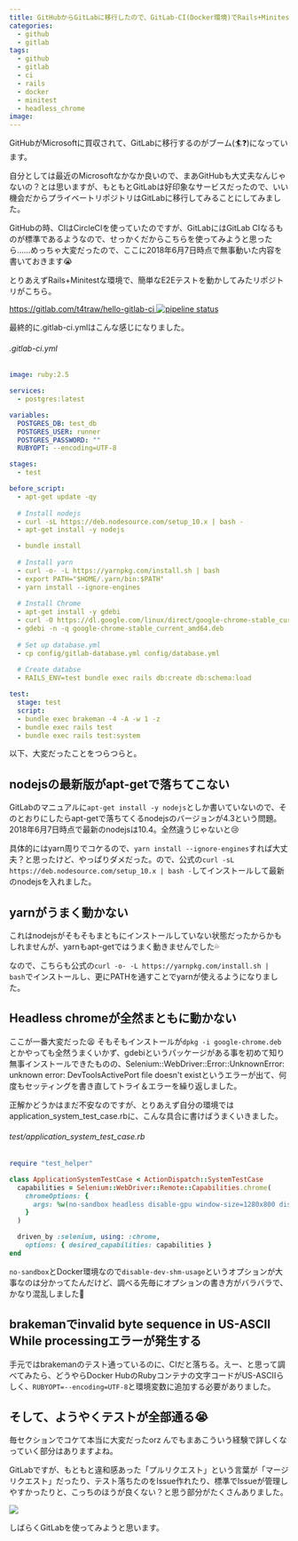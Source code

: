 ```yaml
---
title: GitHubからGitLabに移行したので、GitLab-CI(Docker環境)でRails+MinitestをHeadlessChromeで回そうと思ったらめっちゃ大変だった
categories:
  - github
  - gitlab
tags:
  - github
  - gitlab
  - ci
  - rails
  - docker
  - minitest
  - headless_chrome
image: 
---
```

GitHubがMicrosoftに買収されて、GitLabに移行するのがブーム(🏄❓)になっています。

<!--more-->

自分としては最近のMicrosoftなかなか良いので、まあGitHubも大丈夫なんじゃないの？とは思いますが、もともとGitLabは好印象なサービスだったので、いい機会だからプライベートリポジトリはGitLabに移行してみることにしてみました。

GitHubの時、CIはCircleCIを使っていたのですが、GitLabにはGitLab CIなるものが標準であるようなので、せっかくだからこちらを使ってみようと思ったら……めっちゃ大変だったので、ここに2018年6月7日時点で無事動いた内容を書いておきます😭

とりあえずRails+Minitestな環境で、簡単なE2Eテストを動かしてみたリポジトリがこちら。

[https://gitlab.com/t4traw/hello-gitlab-ci
![pipeline status](https://gitlab.com/t4traw/hello-gitlab-ci/badges/master/pipeline.svg)](https://gitlab.com/t4traw/hello-gitlab-ci)

最終的に.gitlab-ci.ymlはこんな感じになりました。

###### .gitlab-ci.yml

```yaml
image: ruby:2.5

services:
  - postgres:latest

variables:
  POSTGRES_DB: test_db
  POSTGRES_USER: runner
  POSTGRES_PASSWORD: ""
  RUBYOPT: --encoding=UTF-8

stages:
  - test

before_script:
  - apt-get update -qy
  
  # Install nodejs
  - curl -sL https://deb.nodesource.com/setup_10.x | bash -
  - apt-get install -y nodejs

  - bundle install
  
  # Install yarn
  - curl -o- -L https://yarnpkg.com/install.sh | bash
  - export PATH="$HOME/.yarn/bin:$PATH"
  - yarn install --ignore-engines
  
  # Install Chrome
  - apt-get install -y gdebi
  - curl -O https://dl.google.com/linux/direct/google-chrome-stable_current_amd64.deb
  - gdebi -n -q google-chrome-stable_current_amd64.deb
  
  # Set up database.yml
  - cp config/gitlab-database.yml config/database.yml
  
  # Create databse
  - RAILS_ENV=test bundle exec rails db:create db:schema:load

test:
  stage: test
  script:
  - bundle exec brakeman -4 -A -w 1 -z
  - bundle exec rails test
  - bundle exec rails test:system
```

以下、大変だったことをつらつらと。

## nodejsの最新版がapt-getで落ちてこない

GitLabのマニュアルに`apt-get install -y nodejs`としか書いていないので、そのとおりにしたらapt-getで落ちてくるnodejsのバージョンが4.3という問題。2018年6月7日時点で最新のnodejsは10.4。全然違うじゃないと😢

具体的にはyarn周りでコケるので、`yarn install --ignore-engines`すれば大丈夫？と思ったけど、やっぱりダメだった。ので、公式の`curl -sL https://deb.nodesource.com/setup_10.x | bash -`してインストールして最新のnodejsを入れました。

## yarnがうまく動かない

これはnodejsがそもそもまともにインストールしていない状態だったからかもしれませんが、yarnもapt-getではうまく動きませんでした💦

なので、こちらも公式の`curl -o- -L https://yarnpkg.com/install.sh | bash`でインストールし、更にPATHを通すことでyarnが使えるようになりました。

## Headless chromeが全然まともに動かない

ここが一番大変だった😫 そもそもインストールが`dpkg -i google-chrome.deb`とかやっても全然うまくいかず、gdebiというパッケージがある事を初めて知り無事インストールできたものの、Selenium::WebDriver::Error::UnknownError: unknown error: DevToolsActivePort file doesn't existというエラーが出て、何度もセッティングを書き直してトライ＆エラーを繰り返しました。

正解かどうかはまだ不安なのですが、とりあえず自分の環境ではapplication_system_test_case.rbに、こんな具合に書けばうまくいきました。

###### test/application_system_test_case.rb

```ruby
require "test_helper"

class ApplicationSystemTestCase < ActionDispatch::SystemTestCase
  capabilities = Selenium::WebDriver::Remote::Capabilities.chrome(
    chromeOptions: {
      args: %w(no-sandbox headless disable-gpu window-size=1280x800 disable-dev-shm-usage)
    }
  )

  driven_by :selenium, using: :chrome,
    options: { desired_capabilities: capabilities }
end
```

`no-sandbox`とDocker環境なので`disable-dev-shm-usage`というオプションが大事なのは分かってたんだけど、調べる先毎にオプションの書き方がバラバラで、かなり混乱しました💫

## brakemanでinvalid byte sequence in US-ASCII While processingエラーが発生する

手元ではbrakemanのテスト通っているのに、CIだと落ちる。えー、と思って調べてみたら、どうやらDocker HubのRubyコンテナの文字コードがUS-ASCIIらしく、`RUBYOPT=--encoding=UTF-8`と環境変数に追加する必要がありました。

## そして、ようやくテストが全部通る😭

毎セクションでコケて本当に大変だったorz んでもまあこういう経験で詳しくなっていく部分はありますよね。

GitLabですが、もともと違和感あった「プルリクエスト」という言葉が「マージリクエスト」だったり、テスト落ちたのをIssue作れたり、標準でIssueが管理しやすかったりと、こっちのほうが良くない？と思う部分がたくさんありました。

![](https://s3-ap-northeast-1.amazonaws.com/t4traw/2018-06-07_16-27-19.png)

しばらくGitLabを使ってみようと思います。
